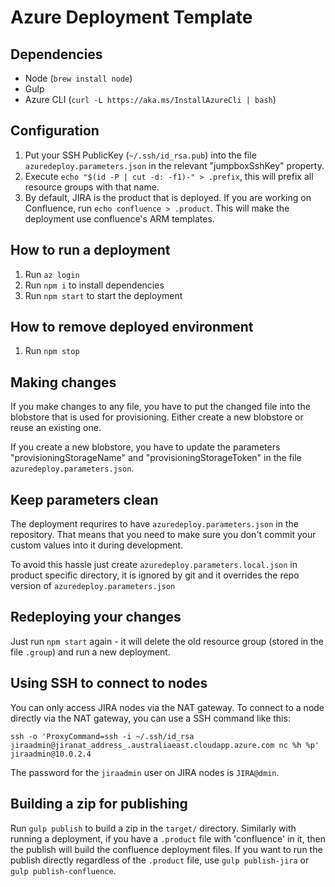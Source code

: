 # Azure Deployment Template

## Dependencies
* Node (`brew install node`)
* Gulp
* Azure CLI (`curl -L https://aka.ms/InstallAzureCli | bash`)

## Configuration
1. Put your SSH PublicKey (`~/.ssh/id_rsa.pub`) into the file `azuredeploy.parameters.json` in the relevant "jumpboxSshKey" property.
2. Execute `echo "$(id -P | cut -d: -f1)-" > .prefix`, this will prefix all resource groups with that name.
3. By default, JIRA is the product that is deployed. If you are working on Confluence, run `echo confluence > .product`. This will make the deployment use confluence's ARM templates.

## How to run a deployment
1. Run `az login`
2. Run `npm i` to install dependencies
3. Run `npm start` to start the deployment

## How to remove deployed environment
1. Run `npm stop`

## Making changes
If you make changes to any file, you have to put the changed file into the blobstore that is used for provisioning.
Either create a new blobstore or reuse an existing one.

If you create a new blobstore, you have to update the parameters "provisioningStorageName" and "provisioningStorageToken"
in the file `azuredeploy.parameters.json`.

## Keep parameters clean

The deployment requrires to have `azuredeploy.parameters.json` in the repository. That means that you need to make sure you don't commit your custom values into it during development.

To avoid this hassle just create `azuredeploy.parameters.local.json` in product specific directory, it is ignored by git and it overrides the repo version of `azuredeploy.parameters.json`

## Redeploying your changes
Just run `npm start` again - it will delete the old resource group (stored in the file `.group`) and run a new deployment.

## Using SSH to connect to nodes
You can only access JIRA nodes via the NAT gateway. To connect to a node directly via the NAT gateway, you can use a
SSH command like this:
```
ssh -o 'ProxyCommand=ssh -i ~/.ssh/id_rsa jiraadmin@jiranat_address_.australiaeast.cloudapp.azure.com nc %h %p' jiraadmin@10.0.2.4
```

The password for the `jiraadmin` user on JIRA nodes is `JIRA@dmin`.

## Building a zip for publishing
Run `gulp publish` to build a zip in the `target/` directory. Similarly with running a deployment, if you have a `.product` file with 'confluence' in it,
then the publish will build the confluence deployment files. If you want to run the publish directly regardless of the `.product` file,
use `gulp publish-jira` or `gulp publish-confluence`.
